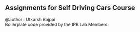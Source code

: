 ## Assignments for Self Driving Cars Course
@author : Utkarsh Bajpai  
Boilerplate code provided by the IPB Lab Members

